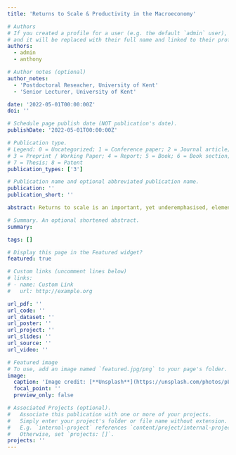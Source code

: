 ```yaml
---
title: 'Returns to Scale & Productivity in the Macroeconomy'

# Authors
# If you created a profile for a user (e.g. the default `admin` user), write the username (folder name) here
# and it will be replaced with their full name and linked to their profile.
authors:
  - admin
  - anthony

# Author notes (optional)
author_notes:
  - 'Postdoctoral Reseacher, University of Kent'
  - 'Senior Lecturer, University of Kent'

date: '2022-05-01T00:00:00Z'
doi: ''

# Schedule page publish date (NOT publication's date).
publishDate: '2022-05-01T00:00:00Z'

# Publication type.
# Legend: 0 = Uncategorized; 1 = Conference paper; 2 = Journal article;
# 3 = Preprint / Working Paper; 4 = Report; 5 = Book; 6 = Book section;
# 7 = Thesis; 8 = Patent
publication_types: ['3']

# Publication name and optional abbreviated publication name.
publication: ''
publication_short: ''

abstract: Returns to scale is an important, yet underemphasised, element of the market power debate. Trends in market power could arise from changes to marginal or fixed costs, both of which are key components of returns to scale. We estimate returns to scale in the U.K. economy from 1998 - 2014 and show that returns to scale have increased over time. We show theoretically that differences in returns to scale across industries can be explained by variations in the slope of the marginal cost curve, and not by fixed costs. Contrary to the predictions of standard models, we find a negative relationship between returns to scale and productivity across industries. We present a heterogeneous firm model with imperfect competition and endogenous returns to scale which can explain this result. All firms pay fixed labour-denominated overheads, which flips the standard selection effect. Industries with greater variable returns to scale experience less selection, so low-productivity laggards can survive. 

# Summary. An optional shortened abstract.
summary: 

tags: []

# Display this page in the Featured widget?
featured: true

# Custom links (uncomment lines below)
# links:
# - name: Custom Link
#   url: http://example.org

url_pdf: ''
url_code: ''
url_dataset: ''
url_poster: ''
url_project: ''
url_slides: ''
url_source: ''
url_video: ''

# Featured image
# To use, add an image named `featured.jpg/png` to your page's folder.
image:
  caption: 'Image credit: [**Unsplash**](https://unsplash.com/photos/pLCdAaMFLTE)'
  focal_point: ''
  preview_only: false

# Associated Projects (optional).
#   Associate this publication with one or more of your projects.
#   Simply enter your project's folder or file name without extension.
#   E.g. `internal-project` references `content/project/internal-project/index.md`.
#   Otherwise, set `projects: []`.
projects: ''
---
```

